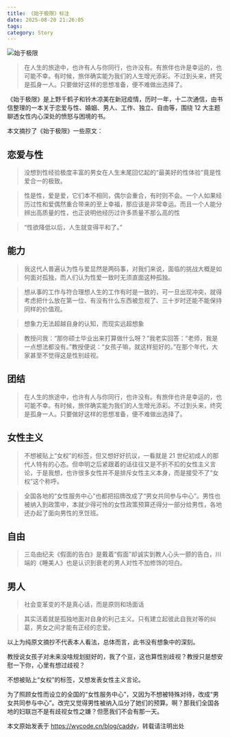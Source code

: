 ```yaml
---
title: 《始于极限》标注
date: 2025-08-20 21:26:05
tags:
category: Story
---
```


![始于极限](https://pic.arkread.com/cover/ebook/f/407667944.1663903605.jpg!cover_default.jpg)

> 在人生的旅途中，也许有人与你同行，也许没有。有旅伴也许是幸运的，也可能不幸。有时候，旅伴确实能为我们的人生增光添彩。不过到头来，终究是孤身一人。只要做好这样的思想准备，便不难做出选择了。

《始于极限》是上野千鹤子和铃木凉美在新冠疫情，历时一年，十二次通信，由书信整理的一本关于恋爱与性、婚姻、男人、工作、独立、自由等，围绕 12 大主题聊透女性内心深处的愤怒与困境的书。

本文摘抄了《始于极限》一些原文：

<!--more-->

## 恋爱与性

> 没想到性经验极度丰富的男女在人生末尾回忆起的“最美好的性体验”竟是性爱合一的极致。

> 性是性，爱是爱，它们本不相同，偶尔会重合，有时则不会。一个人如果经历过性和爱偶然重合带来的至上幸福，那应该是非常幸运。而且一个人能分辨出高质量的性，也正说明他经历过许多质量不那么高的性

> “性欲降低以后，人生就变得平和了。”

## 能力

> 我这代人普遍认为性与爱显然是两码事，对我们来说，面临的挑战大概是如何面对孤独，而人们认为性爱一致时无须直面这种孤独。

> 想从事的工作与符合理想人生的工作有时是一致的，可一旦出现冲突，就得考虑把什么放在第一位、有没有什么东西被忽视了、三十岁时还能不能保持同样的价值观。

> 想象力无法超越自身的认知，而现实远超想象

> 教授问我：“那你硕士毕业出来打算做什么呀？”我老实回答：“老师，我是一点想法都没有。”教授便说：“女孩子嘛，就这样挺好的。”在那个年代，大家甚至不觉得这是性别歧视。

## 团结

> 在人生的旅途中，也许有人与你同行，也许没有。有旅伴也许是幸运的，也可能不幸。有时候，旅伴确实能为我们的人生增光添彩。不过到头来，终究是孤身一人。只要做好这样的思想准备，便不难做出选择了。

## 女性主义

> 不想被贴上“女权”的标签，但又想好好抗议，一看就是 21 世纪初成人的那代人特有的心态。但申明之后紧跟着的话往往又是不折不扣的女性主义言论，于是我想，也许很多女性并不是排斥女性主义本身，而是接受不了“女权”这个称呼。

> 全国各地的“女性服务中心”也都把招牌改成了“男女共同参与中心”。男性也被纳入到政策中，本就少得可怜的女性政策预算还得分一部分给男性，各地还办起了面向男性的烹饪班。

## 自由

> 三岛由纪夫《假面的告白》是戴着“假面”却诚实到教人心头一颤的告白，川端的《睡美人》也是认识到衰老的男人对性不加修饰的坦白。

## 男人

> 社会变革变的不是真心话，而是原则和场面话

> 其实活着就是孤独地面对自身的利己主义。只有建立起彼此自我对等的纠葛，男女之间才能有正经的恋爱。

以上为纯原文摘抄不代表本人看法，总体而言，此书没有想象中的深刻。

教授说女孩子对未来没啥规划挺好的，我了个豆，这也算性别歧视？教授只是想安慰一下你，心里有想过歧视？

不想被贴上“女权”的标签，又想发表女性主义言论。

为了照顾女性而设立的全国的“女性服务中心”，又因为不想被特殊对待，改成“男女共同参与中心”。改完又觉得男性被纳入瓜分了她们的预算。啊？那我们全国各地的妇联岂不是有歧视女性之嫌？但愿我们不会有那一天。

本文原始发表于 <https://wycode.cn/blog/caddy>，转载请注明出处
